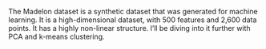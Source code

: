 The Madelon dataset is a synthetic dataset that was generated for machine learning. It is a high-dimensional dataset, with 500 features and 2,600 data points. It has a highly non-linear structure. I’ll be diving into it further with PCA and k-means clustering. 
